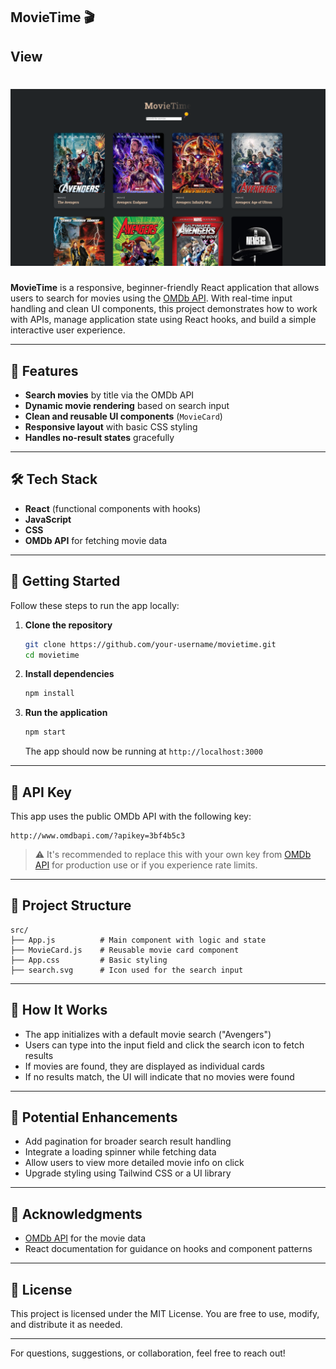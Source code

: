 ## MovieTime 🎬

## View
# ![MovieTime Screenshot](./assets/Screenshot.png)

**MovieTime** is a responsive, beginner-friendly React application that allows users to search for movies using the [OMDb API](https://www.omdbapi.com/). With real-time input handling and clean UI components, this project demonstrates how to work with APIs, manage application state using React hooks, and build a simple interactive user experience.

---

## 🚀 Features

- **Search movies** by title via the OMDb API
- **Dynamic movie rendering** based on search input
- **Clean and reusable UI components** (`MovieCard`)
- **Responsive layout** with basic CSS styling
- **Handles no-result states** gracefully

---

## 🛠️ Tech Stack

- **React** (functional components with hooks)
- **JavaScript**
- **CSS**
- **OMDb API** for fetching movie data

---

## 🧪 Getting Started

Follow these steps to run the app locally:

1. **Clone the repository**
   ```bash
   git clone https://github.com/your-username/movietime.git
   cd movietime
   ```

2. **Install dependencies**
   ```bash
   npm install
   ```

3. **Run the application**
   ```bash
   npm start
   ```

   The app should now be running at `http://localhost:3000`

---

## 🔐 API Key

This app uses the public OMDb API with the following key:
```
http://www.omdbapi.com/?apikey=3bf4b5c3
```
> ⚠️ It's recommended to replace this with your own key from [OMDb API](https://www.omdbapi.com/apikey.aspx) for production use or if you experience rate limits.

---

## 📁 Project Structure

```
src/
├── App.js          # Main component with logic and state
├── MovieCard.js    # Reusable movie card component
├── App.css         # Basic styling
├── search.svg      # Icon used for the search input
```

---

## 📌 How It Works

- The app initializes with a default movie search ("Avengers")
- Users can type into the input field and click the search icon to fetch results
- If movies are found, they are displayed as individual cards
- If no results match, the UI will indicate that no movies were found

---

## 🌟 Potential Enhancements

- Add pagination for broader search result handling
- Integrate a loading spinner while fetching data
- Allow users to view more detailed movie info on click
- Upgrade styling using Tailwind CSS or a UI library

---

## 🤝 Acknowledgments

- [OMDb API](https://www.omdbapi.com/) for the movie data
- React documentation for guidance on hooks and component patterns

---

## 📄 License

This project is licensed under the MIT License. You are free to use, modify, and distribute it as needed.

---

For questions, suggestions, or collaboration, feel free to reach out!

